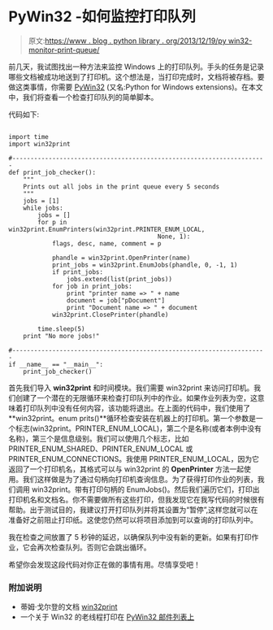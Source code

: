# PyWin32 -如何监控打印队列

> 原文:[https://www . blog . python library . org/2013/12/19/py win32-monitor-print-queue/](https://www.blog.pythonlibrary.org/2013/12/19/pywin32-monitor-print-queue/)

前几天，我试图找出一种方法来监控 Windows 上的打印队列。手头的任务是记录哪些文档被成功地送到了打印机。这个想法是，当打印完成时，文档将被存档。要做这类事情，你需要 [PyWin32](http://sourceforge.net/projects/pywin32/) (又名:Python for Windows extensions)。在本文中，我们将查看一个检查打印队列的简单脚本。

代码如下:

```

import time
import win32print

#----------------------------------------------------------------------
def print_job_checker():
    """
    Prints out all jobs in the print queue every 5 seconds
    """
    jobs = [1]
    while jobs:
        jobs = []
        for p in win32print.EnumPrinters(win32print.PRINTER_ENUM_LOCAL,
                                         None, 1):
            flags, desc, name, comment = p

            phandle = win32print.OpenPrinter(name)
            print_jobs = win32print.EnumJobs(phandle, 0, -1, 1)
            if print_jobs:
                jobs.extend(list(print_jobs))
            for job in print_jobs:
                print "printer name => " + name
                document = job["pDocument"]
                print "Document name => " + document
            win32print.ClosePrinter(phandle)

        time.sleep(5)
    print "No more jobs!"

#----------------------------------------------------------------------
if __name__ == "__main__":
    print_job_checker()

```

首先我们导入 **win32print** 和时间模块。我们需要 win32print 来访问打印机。我们创建了一个潜在的无限循环来检查打印队列中的作业。如果作业列表为空，这意味着打印队列中没有任何内容，该功能将退出。在上面的代码中，我们使用了 **win32print。enum prits()**循环检查安装在机器上的打印机。第一个参数是一个标志(win32print。PRINTER_ENUM_LOCAL)，第二个是名称(或者本例中没有名称)，第三个是信息级别。我们可以使用几个标志，比如 PRINTER_ENUM_SHARED、PRINTER_ENUM_LOCAL 或 PRINTER_ENUM_CONNECTIONS。我使用 PRINTER_ENUM_LOCAL，因为它返回了一个打印机名，其格式可以与 win32print 的 **OpenPrinter** 方法一起使用。我们这样做是为了通过句柄向打印机查询信息。为了获得打印作业的列表，我们调用 win32print。带有打印句柄的 EnumJobs()。然后我们遍历它们，打印出打印机名和文档名。你不需要做所有这些打印，但我发现它在我写代码的时候很有帮助。出于测试目的，我建议打开打印队列并将其设置为“暂停”,这样您就可以在准备好之前阻止打印纸。这使您仍然可以将项目添加到可以查询的打印队列中。

我在检查之间放置了 5 秒钟的延迟，以确保队列中没有新的更新。如果有打印作业，它会再次检查队列。否则它会跳出循环。

希望你会发现这段代码对你正在做的事情有用。尽情享受吧！

### 附加说明

*   蒂姆·戈尔登的文档 [win32print](http://timgolden.me.uk/pywin32-docs/win32print.html)
*   一个关于 Win32 的老线程打印在 [PyWin32 邮件列表上](https://mail.python.org/pipermail/python-win32/2003-November/001416.html)